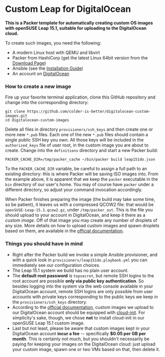 # Custom Leap for DigitalOcean
__This is a Packer template for automatically creating custom OS images with openSUSE Leap 15.1, suitable for uploading to the DigitalOcean cloud.__

To create such images, you need the following:

* A modern Linux host with QEMU and libvirt
* Packer from HashiCorp (get the latest Linux 64bit version from the [Download Page](https://www.packer.io/downloads.html))
* Ansible (see the [Installation Guide](https://docs.ansible.com/ansible/latest/installation_guide/intro_installation.html))
* An account on [DigitalOcean](https://www.digitalocean.com)

### How to create a new image

Fire up your favorite terminal application, clone this GitHub repository and change into the corresponding directory:

	git clone https://github.com/colder-is-better/digitalocean-custom-images.git
	cd digitalocean-custom-images

Delete all files in directory `provisioners/ssh_keys` and then create one or more new `*.pub` files. Each one of the new `*.pub` files should contain a single public SSH key you own. All those keys will be included in the `authorized_keys` file of user root, in the custom image you are about to create. Change into the `definitions` directory and start a new Packer build:

	PACKER_CACHE_DIR=/tmp/packer_cache ~/bin/packer build leap151do.json

To the `PACKER_CACHE_DIR` variable, be careful to assign a full path to an existing directory: this is where Packer will be saving ISO images into. From the example above, it is apparent that we keep the `packer` executable in the `bin` directory of our user's home. You may of course have `packer` under a different directory, so adjust your command invocation accordingly.

When Packer finishes preparing the image (the build may take some time, so be patient), it leaves us with a compressed QCOW2 file: that would be `openSUSE-Leap-15.1.qcow2.gz`, under `/tmp/packer_out`. This is the file you should upload to your account in DigitalOcean, and keep it there as a _custom image_. Off of that image you may create any number of droplets of any size. More details on how to upload custom images and spawn droplets based on them, are available in the [official documentation](https://www.digitalocean.com/docs/images/custom-images/how-to).

### Things you should have in mind

* Right after the Packer build we invoke a simple Ansible provisioner, and with a quick look in `provisioners/leap151do.playbook.yml` you can immediately see our configuration choices.
* The Leap 15.1 system we build has no plain user account.
* The __default root password__ is `topsecret`, but remote SSH logins to the root account are possible __only via public key authentication__. So besides logging into the system via the web console available in your DigitalOcean account, remote SSH logins are only possible from user accounts with private keys corresponding to the public keys we keep in the `provisioners/ssh_keys` directory.
* According to the [official documentation](https://www.digitalocean.com/docs/images/custom-images/how-to), custom images we upload to our DigitalOcean account should be equipped with [cloud-init](https://cloud-init.io). For simplicity's sake, though, we chose __not__ to install cloud-init in our openSUSE Leap 15.1 custom image.
* Last but not least, please be aware that custom images kept in your DigitalOcean account __incur a fee__ -- specifically __$0.05 per GB per month__. This is certainly not much, but you shouldn't necessarily be paying for keeping your images on the DigitalOcean cloud: just upload your custom image, spawn one or two VMs based on that, then delete it.
